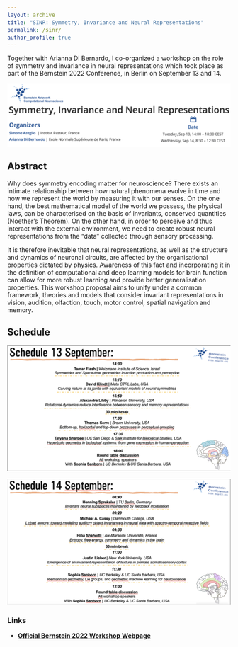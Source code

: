 ```yaml
---
layout: archive
title: "SINR: Symmetry, Invariance and Neural Representations"
permalink: /sinr/
author_profile: true
---
```

 
Together with Arianna Di Bernardo, I co-organized a workshop on the role of symmetry and invariance in neural representations which took place as part of the Bernstein 2022 Conference, in Berlin on September 13 and 14. 


![](../images/BernsteinBanner.jpeg)

## Abstract

Why does symmetry encoding matter for neuroscience? There exists an intimate relationship between how natural phenomena evolve in time and how we represent the world by measuring it with our senses. On the one hand, the best mathematical model of the world we possess, the physical laws, can be characterised on the basis of invariants, conserved quantities (Noether’s Theorem). On the other hand, in order to perceive and thus interact with the external environment, we need to create robust neural representations from the “data” collected through sensory processing.

It is therefore inevitable that neural representations, as well as the structure and dynamics of neuronal circuits, are affected by the organisational properties dictated by physics. Awareness of this fact and incorporating it in the definition of computational and deep learning models for brain function can allow for more robust learning and provide better generalisation properties. This workshop proposal aims to unify under a common framework, theories and models that consider invariant representations in vision, audition, olfaction, touch, motor control, spatial navigation and memory.

## Schedule 

![](../images/BernsteinSINRSchedule1.png)

![](../images/BernsteinSINRSchedule2.png)

### Links

* [**Official Bernstein 2022 Workshop Webpage**](https://bernstein-network.de/bernstein-conference/program/satellite-workshops/symmetry-invariance-and-neural-representations/)
